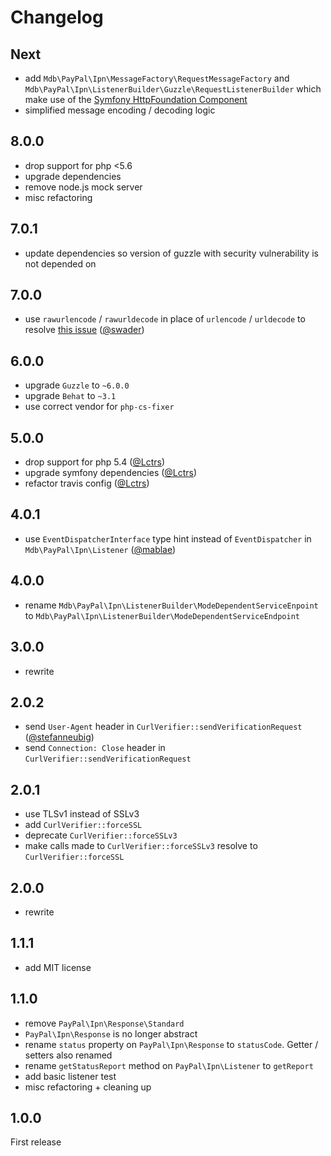 # Changelog

## Next

- add `Mdb\PayPal\Ipn\MessageFactory\RequestMessageFactory` and `Mdb\PayPal\Ipn\ListenerBuilder\Guzzle\RequestListenerBuilder` which make use of the [Symfony HttpFoundation Component](https://symfony.com/doc/current/components/http_foundation.html)
- simplified message encoding / decoding logic

## 8.0.0

- drop support for php <5.6
- upgrade dependencies
- remove node.js mock server
- misc refactoring

## 7.0.1

- update dependencies so version of guzzle with security vulnerability is not depended on

## 7.0.0

- use `rawurlencode` / `rawurldecode` in place of `urlencode` / `urldecode` to resolve [this issue](https://github.com/paypal/ipn-code-samples/issues/51) ([@swader](https://github.com/Swader))

## 6.0.0

- upgrade `Guzzle` to `~6.0.0`
- upgrade `Behat` to `~3.1`
- use correct vendor for `php-cs-fixer`

## 5.0.0

- drop support for php 5.4 ([@Lctrs](https://github.com/Lctrs))
- upgrade symfony dependencies ([@Lctrs](https://github.com/Lctrs))
- refactor travis config ([@Lctrs](https://github.com/Lctrs))

## 4.0.1

- use `EventDispatcherInterface` type hint instead of `EventDispatcher` in `Mdb\PayPal\Ipn\Listener` ([@mablae](https://github.com/mablae))

## 4.0.0

- rename `Mdb\PayPal\Ipn\ListenerBuilder\ModeDependentServiceEnpoint` to `Mdb\PayPal\Ipn\ListenerBuilder\ModeDependentServiceEndpoint`

## 3.0.0

- rewrite

## 2.0.2

- send `User-Agent` header in `CurlVerifier::sendVerificationRequest` ([@stefanneubig](https://github.com/stefanneubig))
- send `Connection: Close` header in `CurlVerifier::sendVerificationRequest`

## 2.0.1

- use TLSv1 instead of SSLv3
- add `CurlVerifier::forceSSL`
- deprecate `CurlVerifier::forceSSLv3`
- make calls made to `CurlVerifier::forceSSLv3` resolve to `CurlVerifier::forceSSL`

## 2.0.0

- rewrite

## 1.1.1

- add MIT license

## 1.1.0

- remove `PayPal\Ipn\Response\Standard`
- `PayPal\Ipn\Response` is no longer abstract
- rename `status` property on `PayPal\Ipn\Response` to `statusCode`. Getter / setters also renamed
- rename `getStatusReport` method on `PayPal\Ipn\Listener` to `getReport`
- add basic listener test
- misc refactoring + cleaning up

## 1.0.0

First release
